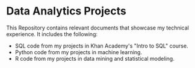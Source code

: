 # Data Analytics Projects

This Repository contains relevant documents that showcase my technical experience. It includes the following:

- SQL code from my projects in Khan Academy's "Intro to SQL" course. 
- Python code from my projects in machine learning. 
- R code from my projects in data mining and statistical modeling. 


